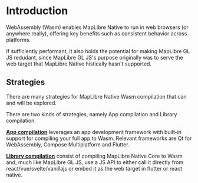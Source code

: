 # Introduction

WebAssembly (Wasm) enables MapLibre Native to run in web browsers (or anywhere really), offering key benefits such as consistent behavior across platforms.

If sufficiently performant, it also holds the potential for making MapLibre GL JS redudant, since MapLibre GL JS's purpose originally was to serve the web target that MapLibre Native histically hasn't supported.

## Strategies
There are many strategies for MapLibre Native Wasm compilation that can and will be explored.

There are two kinds of strategies, namely App compilation and Library compilation.

**[App compilation](./app-compilation.md)** leverages an app development framework with built-in support for compiling your full app to Wasm. Relevant frameworks are Qt for WebAssembly, Compose Multiplatform and Flutter.

**[Library compilation](./library-compilation.md)** consist of compiling MapLibre Native Core to Wasm and, much like MapLibre GL JS, use a JS API to either call it directly from react/vue/svelte/vanillajs or embed it as the web target in flutter or react native.